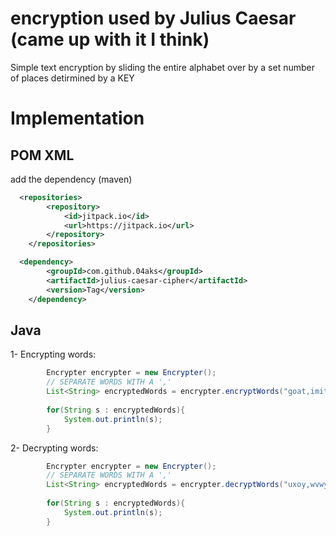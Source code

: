 # encryption used by Julius Caesar (came up with it I think)
Simple text encryption by sliding the entire alphabet over by a set number of places detirmined by a KEY

# Implementation
## POM XML
add the dependency (maven)
```xml
  <repositories>
		<repository>
		    <id>jitpack.io</id>
		    <url>https://jitpack.io</url>
		</repository>
	</repositories>

  <dependency>
	    <groupId>com.github.04aks</groupId>
	    <artifactId>julius-caesar-cipher</artifactId>
	    <version>Tag</version>
	</dependency>
```
## Java
1- Encrypting words:
```java
        Encrypter encrypter = new Encrypter();
        // SEPARATE WORDS WITH A ',' 
        List<String> encryptedWords = encrypter.encryptWords("goat,imitate,syrup,gates,high", "nine");
    
        for(String s : encryptedWords){
            System.out.println(s);
        }
```
2- Decrypting words:
```java
        Encrypter encrypter = new Encrypter();
        // SEPARATE WORDS WITH A ',' 
        List<String> encryptedWords = encrypter.decryptWords("uxoy,wvwyocs,ghfzd,ujhjg,vrum", "nine");
    
        for(String s : encryptedWords){
            System.out.println(s);
        }
```
